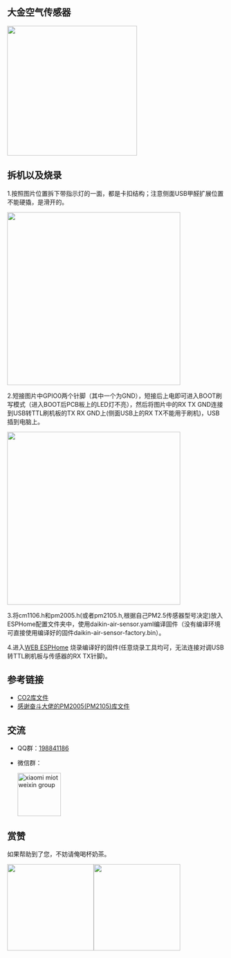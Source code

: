 ## 大金空气传感器
<img src="https://raw.githubusercontent.com/louliangsheng/daikin-air-sensor/main/BRY88AB151K.png" width="300">

## 拆机以及烧录
1.按照图片位置拆下带指示灯的一面，都是卡扣结构；注意侧面USB甲醛扩展位置不能硬撬，是滑开的。

<img src="https://raw.githubusercontent.com/louliangsheng/daikin-air-sensor/main/%E6%8B%86%E6%9C%BA.jpg" width="400">

2.短接图片中GPIO0两个针脚（其中一个为GND），短接后上电即可进入BOOT刷写模式（进入BOOT后PCB板上的LED灯不亮），然后将图片中的RX TX GND连接到USB转TTL刷机板的TX RX GND上(侧面USB上的RX TX不能用于刷机)，USB插到电脑上。

<img src="https://raw.githubusercontent.com/louliangsheng/daikin-air-sensor/main/%E7%83%A7%E5%BD%95%E6%8E%A5%E5%8F%A3.jpg" width="400">

3.将cm1106.h和pm2005.h(或者pm2105.h,根据自己PM2.5传感器型号决定)放入ESPHome配置文件夹中，使用daikin-air-sensor.yaml编译固件（没有编译环境可直接使用编译好的固件daikin-air-sensor-factory.bin）。

4.进入[WEB ESPHome](https://web.esphome.io/) 烧录编译好的固件(任意烧录工具均可，无法连接对调USB转TTL刷机板与传感器的RX TX针脚)。

## 参考链接
- [CO2库文件](https://github.com/LeoDJ/ESPHome_Nodes)
- [感谢奋斗大佬的PM2005(PM2105)库文件](https://github.com/nixieclock)

## 交流
- QQ群：[198841186](https://jq.qq.com/?_wv=1027&k=lZAMn5Uo)
- 微信群：

  <img src="https://user-images.githubusercontent.com/4549099/161735971-0540ce1c-eb49-4aff-8cb3-3bdad15e22f7.png" alt="xiaomi miot weixin group" width="100">


## 赏赞
如果帮助到了您，不妨请俺喝杯奶茶。

<img src="https://raw.githubusercontent.com/louliangsheng/daikin-air-sensor/main/wechat.jpg" width="200"><img src="https://raw.githubusercontent.com/louliangsheng/daikin-air-sensor/main/alipay.jpg" width="200">
